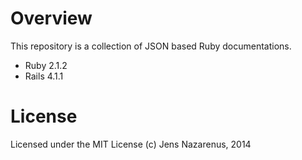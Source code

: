 Overview
========
This repository is a collection of JSON based Ruby documentations.

- Ruby 2.1.2
- Rails 4.1.1

License
=======
Licensed under the MIT License
(c) Jens Nazarenus, 2014
